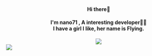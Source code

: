 <div>
<br>
<h4 align=center>Hi there👋</h4>
<h4 align=center>
I'm nano71 , A interesting developer👨‍💻<br>
I have a girl I like, her name is Flying.
</h4>
<p align=center>
  <img src="https://github-readme-stats.vercel.app/api?username=nano71&show_icons=true&hide_border=true&bg_color=fcfcfc">
  <br>
  <img style="display: block" src="https://github-readme-stats.vercel.app/api/top-langs/?username=nano71&layout=compact&langs_count=8&card_width=467&hide=html,lua,java,less,css&hide_border=true&bg_color=fcfcfc">
</p>
</div>

